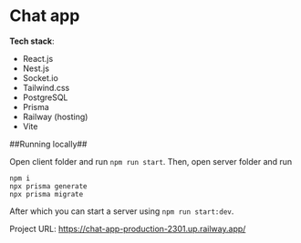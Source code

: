 # Chat app

**Tech stack**:
- React.js
- Nest.js
- Socket.io
- Tailwind.css
- PostgreSQL
- Prisma
- Railway (hosting)
- Vite

##Running locally##

Open client folder and run `npm run start`. Then, open server folder and run 
```
npm i
npx prisma generate
npx prisma migrate
```
After which you can start a server using `npm run start:dev`.

Project URL: https://chat-app-production-2301.up.railway.app/

